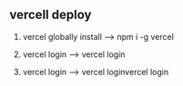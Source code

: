 ## vercell deploy 
1. vercel globally install --> npm i -g vercel

2. vercel login --> vercel login
2. vercel login --> vercel loginvercel login